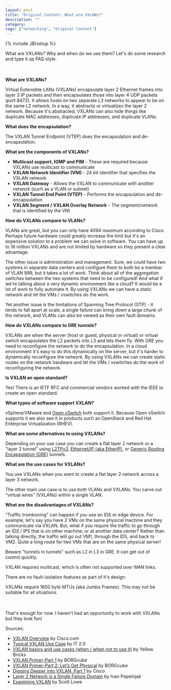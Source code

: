 ```yaml
---
layout: post
title: "Original Content: What are VXLANs?"
description: ""
category: 
tags: ["networking", "Original Content"]
---
```

{% include JB/setup %}

What are VXLANs?  Why and when do we use them?  Let's do some research and type it up FAQ style.<BR><BR><BR>

**What are VXLANs?**

Virtual Extensible LANs (VXLANs) encapsulate layer 2 Ethernet frames into layer 3 IP packets and then encapsulates those into layer 4 UDP packets (port 8472).  It allows hosts on two separate L3 networks to appear to be on the same L2 network.  In a way, it abstracts or virtualizes the layer 2 network.  Because it's abstracted, VXLANs can also hide things like duplicate MAC addresses, duplicate IP addresses, and duplicate VLANs.


**What does the encapsulation?**

The VXLAN Tunnel Endpoint (VTEP) does the encapsulation and de-encapsulation.


**What are the components of VXLANs?**

* **Multicast support, IGMP and PIM** - These are required because VXLANs use multicast to communicate
* **VXLAN Network Identifier (VNI)** - 24 bit identifier that specifies the VXLAN network
* **VXLAN Gateway** - Allows the VXLAN to communicate with another network (such as a VLAN or subnet)
* **VXLAN Tunnel End Point (VTEP)** - Performs the encapsulation and de-encapsulation
* **VXLAN Segment / VXLAN Overlay Network** - The segment/network that is identified by the VNI


**How do VXLANs compare to VLANs?**

VLANs are great, but you can only have 4094 maximum according to Cisco.  Perhaps future hardware could greatly increase the limit but it's an expensive solution to a problem we can solve in software.  You can have up to 16 million VXLANs and are not limited by hardware so they present a clear advantage.

The other issue is administration and management.  Sure, we could have two systems in separate data centers and configure them to both be a member of VLAN 999, but it takes a lot of work.  Think about all of the aggregation switches between the two systems that need to be configured!  And what if we're talking about a very dynamic environment like a cloud?  It would be a lot of work to fully automate it.  By using VXLANs we can have a static network and let the VMs / vswitches do the work.

Yet another issue is the limitations of Spanning Tree Protocol (STP) - it tends to fall apart at scale, a single failure can bring down a large chunk of the network, and VLANs can also be viewed as their own fault domains.


**How do VXLANs compare to GRE tunnels?**

VXLANs are when the server (host or guest, physical or virtual) or virtual switch encapsulates the L2 packets into L3 and lets them fly.  With GRE you need to reconfigure the *network* to do the encapsulation.  In a cloud environment it's easy to do this dynamically on the server, but it's harder to dynamically reconfigure the network.  By using VXLANs we can create static routes on the network hardware and let the VMs / vswitches do the work of reconfiguring the network.


**Is VXLAN an open standard?**

Yes!  There is an IETF RFC and commercial vendors worked with the IEEE to create an open standard.


**What types of software support VXLAN?**

vSphere/VMware and [Open vSwitch](https://en.wikipedia.org/wiki/Open_vSwitch) both support it.  Because Open vSwitch supports it we also see it in products such as OpenStack and Red Hat Enterprise Virtualization (RHEV).


**What are some alternatives to using VXLANs?**

Depending on your use case you can create a flat layer 2 network or a "layer 2 tunnel" using [L2TPv3](https://en.wikipedia.org/wiki/L2TPv3), [Ethernet/IP (aka EtherIP)](https://en.wikipedia.org/wiki/EtherNet/IP), or [Generic Routing Encapsulation (GRE)](https://en.wikipedia.org/wiki/Generic_Routing_Encapsulation) tunnels.


**What are the use cases for VXLANs?**

You use VXLANs when you want to create a flat layer 2 network across a layer 3 network.

The other main use case is to use *both* VLANs and VXLANs.  You carve out "virtual wires" (VXLANs) within a single VLAN.


**What are the disadvantages of VXLANs?**

"Traffic tromboning" can happen if you use an IDS or edge device.  For example, let's say you have 2 VMs on the same physical machine and they communicate via VXLAN.  But, what if you require the traffic to go through an IDS / IPS that is on other machine, or at another data center?  Rather than talking directly, the traffic will go out VM1, through the IDS, and back to VM2.  Quite a long route for two VMs that are on the same physical server!

Beware "tunnels in tunnels" such as L2 in L3 in GRE.  It can get out of control quickly.

VXLAN requires multicast, which is often not supported over WAN links.

There are no fault-isolation features as part of it's design.

VXLANs require 1600 byte MTUs (aka Jumbo Frames).  This may not be suitable for all situations.
<BR><BR><BR>

That's enough for now.  I haven't had an opportunity to work with VXLANs but they look fun!


Sources:

* [VXLAN Overview](http://www.cisco.com/c/en/us/products/collateral/switches/nexus-9000-series-switches/white-paper-c11-729383.html) by Cisco.com
* [Typical VXLAN Use Case](http://it20.info/2012/05/typical-vxlan-use-case/) by IT 2.0
* [VXLAN basics and use cases (when / when not to use it)](http://www.yellow-bricks.com/2012/11/02/vxlan-use-cases/) by Yellow Bricks
* [VXLAN Primer-Part 1](http://www.borgcube.com/blogs/2011/11/vxlan-primer-part-1/) by BORGcube
* [VXLAN Primer-Part 2: Let’s Get Physical](http://www.borgcube.com/blogs/2012/03/vxlan-primer-part-2-lets-get-physical/) by BORGcube
* [Digging Deeper into VXLAN, Part 1](http://blogs.cisco.com/datacenter/digging-deeper-into-vxlan/) by Cisco
* [Layer 2 Network is a Single Failure Domain](http://blog.ipspace.net/2012/05/layer-2-network-is-single-failure.html) by Ivan Pepelnjak
* [Examining VXLAN](http://blog.scottlowe.org/2011/12/02/examining-vxlan/) by Scott Lowe